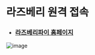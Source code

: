 # 라즈베리 원격 접속

* ### [라즈베리파이 홈페이지](https://www.raspberrypi.org/software/)
![image](https://user-images.githubusercontent.com/68007145/116886879-987d7d00-ac64-11eb-945e-42dcf41307bd.png)

